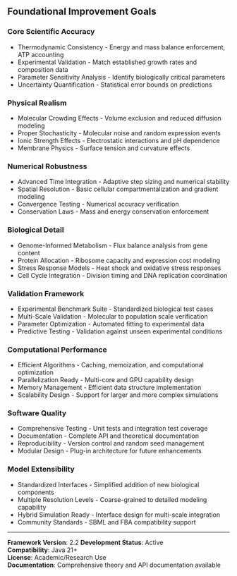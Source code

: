 ## **Foundational Improvement Goals**

### **Core Scientific Accuracy**
- Thermodynamic Consistency - Energy and mass balance enforcement, ATP accounting
- Experimental Validation - Match established growth rates and composition data  
- Parameter Sensitivity Analysis - Identify biologically critical parameters
- Uncertainty Quantification - Statistical error bounds on predictions

### **Physical Realism**
- Molecular Crowding Effects - Volume exclusion and reduced diffusion modeling
- Proper Stochasticity - Molecular noise and random expression events
- Ionic Strength Effects - Electrostatic interactions and pH dependence
- Membrane Physics - Surface tension and curvature effects

### **Numerical Robustness**
- Advanced Time Integration - Adaptive step sizing and numerical stability
- Spatial Resolution - Basic cellular compartmentalization and gradient modeling
- Convergence Testing - Numerical accuracy verification
- Conservation Laws - Mass and energy conservation enforcement

### **Biological Detail**
- Genome-Informed Metabolism - Flux balance analysis from gene content
- Protein Allocation - Ribosome capacity and expression cost modeling
- Stress Response Models - Heat shock and oxidative stress responses
- Cell Cycle Integration - Division timing and DNA replication coordination

### **Validation Framework**
- Experimental Benchmark Suite - Standardized biological test cases
- Multi-Scale Validation - Molecular to population scale verification
- Parameter Optimization - Automated fitting to experimental data
- Predictive Testing - Validation against unseen experimental conditions

### **Computational Performance**
- Efficient Algorithms - Caching, memoization, and computational optimization
- Parallelization Ready - Multi-core and GPU capability design
- Memory Management - Efficient data structure implementation
- Scalability Design - Support for larger and more complex simulations

### **Software Quality**
- Comprehensive Testing - Unit tests and integration test coverage
- Documentation - Complete API and theoretical documentation
- Reproducibility - Version control and random seed management
- Modular Design - Plug-in architecture for future enhancements

### **Model Extensibility**
- Standardized Interfaces - Simplified addition of new biological components
- Multiple Resolution Levels - Coarse-grained to detailed modeling capability
- Hybrid Simulation Ready - Interface design for multi-scale integration
- Community Standards - SBML and FBA compatibility support

---

**Framework Version**: 2.2 
**Development Status**: Active  
**Compatibility**: Java 21+  
**License**: Academic/Research Use  
**Documentation**: Comprehensive theory and API documentation available